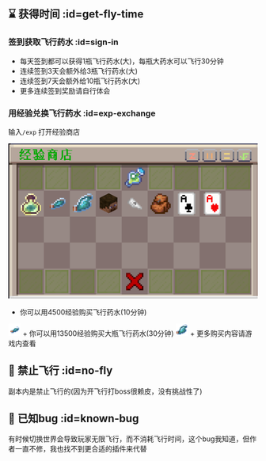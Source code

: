 ## ⌛ 获得时间 :id=get-fly-time

### 签到获取飞行药水 :id=sign-in
+ 每天签到都可以获得1瓶飞行药水(大)，每瓶大药水可以飞行30分钟
+ 连续签到3天会额外给3瓶飞行药水(大)
+ 连续签到7天会额外给10瓶飞行药水(大)
+ 更多连续签到奖励请自行体会

### 用经验兑换飞行药水 :id=exp-exchange
输入`/exp` 打开经验商店

![经验商店](pics/fly/expshop%202024.4.16.png)

+ 你可以用4500经验购买飞行药水(10分钟)  
<img src="pics/icon/fly_potion_small.png" style="width:5%" alt="飞行药水"/>
+ 你可以用13500经验购买大瓶飞行药水(30分钟)  
<img src="pics/icon/fly_potion_large.png" style="width:5%" alt="大飞行药水"/>
+ 更多购买内容请游戏内查看

## 🚫 禁止飞行 :id=no-fly
副本内是禁止飞行的(因为开飞行打boss很赖皮，没有挑战性了)


## 💩 已知bug :id=known-bug
有时候切换世界会导致玩家无限飞行，而不消耗飞行时间，这个bug我知道，但作者一直不修，我也找不到更合适的插件来代替